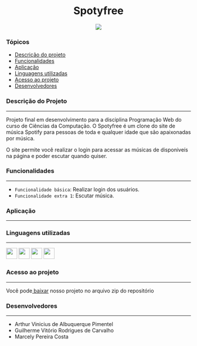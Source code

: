 <h1 align="center" id="inicio">Spotyfree</h1>
<p align="center"><img src="http://img.shields.io/static/v1?label=STATUS&message=EM%20DESENVOLVIMENTO&color=GREEN&style=for-the-badge"/></p>
<h3>Tópicos</h3>
<ul>
    <li><a href="#descricao">Descrição do projeto</a></li>
    <li><a href="#funcionalidades">Funcionalidades</a></li>
    <li><a href="#aplicacao">Aplicação</a></li>
    <li><a href="#linguagens">Linguagens utilizadas</a></li>
    <li><a href="#acesso">Acesso ao projeto</a></li>
    <li><a href="#desenvolvedores">Desenvolvedores</a></li>
</ul>
<h3 id="descricao">Descrição do Projeto</h3>
<hr>
<p>Projeto final em desenvolvimento para a disciplina Programação Web do curso de Ciências da Computação. O Spotyfree é um clone do site de música Spotify para pessoas de toda e qualquer idade que são apaixonadas por música.
  
  O site permite você realizar o login para acessar as músicas de disponiveís na página e poder escutar quando quiser.
<h3 id="funcionalidades">Funcionalidades</h3>
<hr>

- `Funcionalidade básica`: Realizar login dos usuários.
- `Funcionalidade extra 1`: Escutar música.

<h3 id="aplicacao">Aplicação</h3>
<hr>

<h3 id="linguagens">Linguagens utilizadas</h3>
<hr>
<div>
  <img height="30" width="30" src="https://cdn.jsdelivr.net/gh/devicons/devicon/icons/html5/html5-original-wordmark.svg"/>
  <img height="30" width="30" src="https://cdn.jsdelivr.net/gh/devicons/devicon/icons/css3/css3-original-wordmark.svg" />
  <img height="30" width="30" src="https://cdn.jsdelivr.net/gh/devicons/devicon/icons/php/php-original.svg" />
  <img height="30" width="30" src="https://cdn.jsdelivr.net/gh/devicons/devicon/icons/javascript/javascript-original.svg" />
</div>

<h3 id="acesso">Acesso ao projeto</h3>
<hr>
<p>Você pode<a href="https://github.com/marcelypcosta/Projeto-Spotyfree/raw/main/Projeto%20Final.zip"> baixar</a> nosso projeto no arquivo zip do repositório</p>

<h3 id="desenvolvedores">Desenvolvedores</h3>
<hr>
<ul>
  <li>Arthur Vinicius de Albuquerque Pimentel</li>
  <li>Guilherme Vitório Rodrigues de Carvalho</li>
  <li>Marcely Pereira Costa</li>
</ul>
